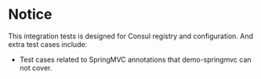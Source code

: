 # Notice

This integration tests is designed for Consul registry and configuration. And extra test cases include:

* Test cases related to SpringMVC annotations that demo-springmvc can not cover.

